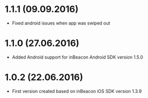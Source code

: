 # 1.1.1 (09.09.2016)
* Fixed android issues when app was swiped out
# 1.1.0 (27.06.2016)
* Added Android support for inBeacon Android SDK version 1.5.0
# 1.0.2 (22.06.2016)
* First version created based on inBeacon iOS SDK version 1.3.9
